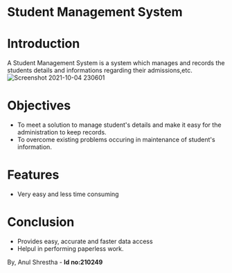 # Student Management System

# Introduction
A Student Management System is a system which manages and records the students details and informations regarding their admissions,etc. 
![Screenshot 2021-10-04 230601](https://user-images.githubusercontent.com/84695167/135895866-6c30ceca-7bbd-4e34-b37a-2580f0edfe77.jpg)

# Objectives
- To meet a solution to manage student's details and make it easy for the administration to keep records.
- To overcome existing problems occuring in maintenance of student's information.

# Features
- Very easy and less time consuming

# Conclusion
- Provides easy, accurate and faster data access
- Helpul in performing paperless work.

By,
Anul Shrestha - **Id no:210249** <br>

